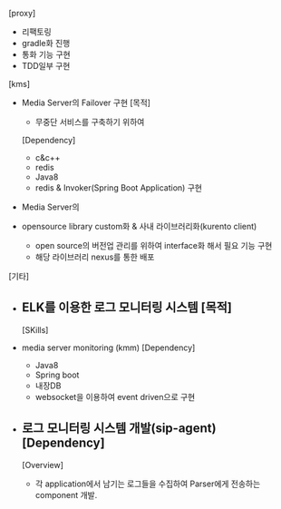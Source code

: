 [proxy]
* 리팩토링
* gradle화 진행
* 통화 기능 구현
* TDD일부 구현

[kms]
* Media Server의 Failover 구현
  [목적]
    - 무중단 서비스를 구축하기 위하여

  [Dependency]
    - c&c++
    - redis
    - Java8
    - redis & Invoker(Spring Boot Application) 구현

* Media Server의

* opensource library custom화 & 사내 라이브러리화(kurento client)
  - open source의 버전업 관리를 위하여 interface화 해서 필요 기능 구현
  - 해당 라이브러리 nexus를 통한 배포

[기타]
* ELK를 이용한 로그 모니터링 시스템
  [목적]
    - 
  [SKills]

* media server monitoring (kmm)
  [Dependency]
  - Java8
  - Spring boot
  - 내장DB
  - websocket을 이용하여 event driven으로 구현

* 로그 모니터링 시스템 개발(sip-agent)
  [Dependency]
  -
  [Overview]
  - 각 application에서 남기는 로그들을 수집하여 Parser에게 전송하는 component 개발.
